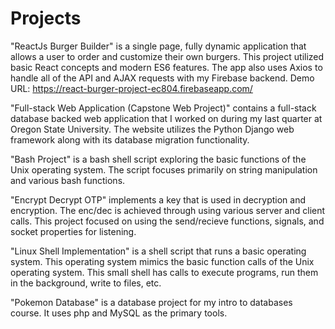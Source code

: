 # Projects 
"ReactJs Burger Builder" is a single page, fully dynamic application that allows a user to order and customize their own burgers. This project utilized basic React concepts and modern ES6 features. The app also uses Axios to handle all of the API and AJAX requests with my Firebase backend.
Demo URL: https://react-burger-project-ec804.firebaseapp.com/

"Full-stack Web Application (Capstone Web Project)" contains a full-stack database backed web application that I worked on during my last quarter at Oregon State University. The website utilizes the Python Django web framework along with its database migration functionality.

"Bash Project" is a bash shell script exploring the basic functions of the Unix operating system. The script focuses primarily on 
string manipulation and various bash functions.

"Encrypt Decrypt OTP" implements a key that is used in decryption and encryption. The enc/dec is achieved through using various
server and client calls. This project focused on using the send/recieve functions, signals, and socket properties for listening.

"Linux Shell Implementation" is a shell script that runs a basic operating system. This operating system mimics the basic function calls of the Unix operating system. This small shell has calls to execute programs, run them in the background, write to files, etc. 

"Pokemon Database" is a database project for my intro to databases course. It uses php and MySQL as the primary tools.

 
